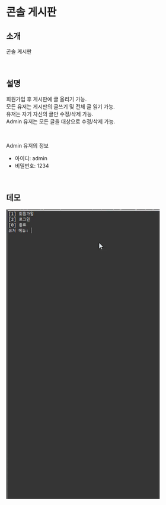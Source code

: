 # 콘솔 게시판

## 소개
곤솔 게시판

</br>

## 설명
회원가입 후 게시판에 글 올리기 가능. </br>
모든 유저는 게시판의 글쓰기 및 전체 글 읽기 가능. </br>
유저는 자기 자신의 글만 수정/삭제 가능. </br>
Admin 유저는 모든 글을 대상으로 수정/삭제 가능. </br>

</br>

Admin 유저의 정보
- 아이디: admin
- 비밀번호: 1234

</br>

## 데모
<img src="https://github.com/typoscript/console-bbs/blob/master/images/demo.gif"/>
